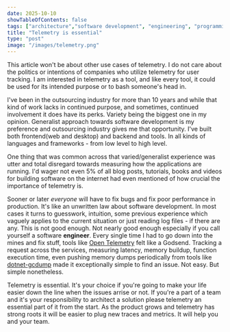 ```yaml
---
date: 2025-10-10
showTableOfContents: false
tags: ["architecture","software development", "engineering", "programming"]
title: "Telemetry is essential"
type: "post"
image: "/images/telemetry.png"
---
```

This article won't be about other use cases of telemetry. I do not care about the politics or intentions of companies who utilize telemetry for user tracking. I am interested in telemetry as a tool, and like every tool, it could be used for its intended purpose or to bash someone's head in.

I've been in the outsourcing industry for more than 10 years and while that kind of work lacks in continued purpose, and sometimes, continued involvement it does have its perks. Variety being the biggest one in my opinion. Generalist approach towards software development is my preference and outsourcing industry gives me that opportunity. I've built both frontend(web and desktop) and backend and tools. In all kinds of languages and frameworks - from low level to high level.

One thing that was common across that varied/generalist experience was utter and total disregard towards measuring how the applications are running. I'd wager not even 5% of all blog posts, tutorials, books and videos for building software on the internet had even mentioned of how crucial the importance of telemetry is.

Sooner or later *everyone* will have to fix bugs and fix poor performance in production. It's like an unwritten law about software development. In most cases it turns to guesswork, intuition, some previous experience which vaguely applies to the current situation or just reading log files - if there are any. This is not good enough. Not nearly good enough especially if you call yourself a software **engineer**.
Every single time I had to go down into the mines and fix stuff, tools like [Open Telemetry](https://opentelemetry.io) felt like a Godsend. Tracking a request across the services, measuring latency, memory buildup, function execution time, even pushing memory dumps periodically from tools like [dotnet-gcdump](https://learn.microsoft.com/en-us/dotnet/core/diagnostics/dotnet-gcdump) made it exceptionally simple to find an issue. Not easy. But simple nonetheless.

Telemetry is essential. It's your choice if you're going to make your life easier down the line when the issues arrise or not. If you're a part of a team and it's your responsibility to architect a solution please telemetry an essential part of it from the start. As the product grows and telemetry has strong roots it will be easier to plug new traces and metrics. It will help you and your team.
